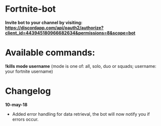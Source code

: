 # Fortnite-bot

**Invite bot to your channel by visiting: https://discordapp.com/api/oauth2/authorize?client_id=443945180966682634&permissions=8&scope=bot**

# Available commands:
**!kills mode username** (mode is one of: all, solo, duo or squads; username: your fortnite username)





# Changelog 
**10-may-18**
- Added error handling for data retrieval, the bot will now notify you if errors occur.